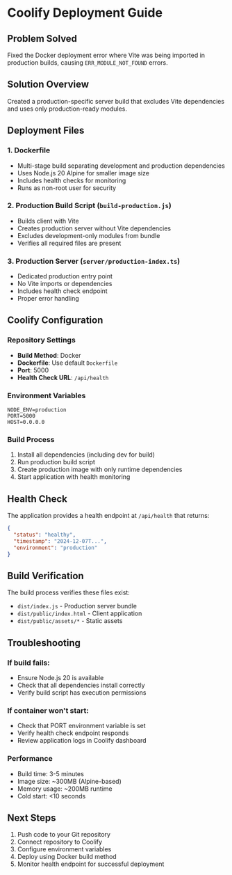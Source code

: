 # Coolify Deployment Guide

## Problem Solved
Fixed the Docker deployment error where Vite was being imported in production builds, causing `ERR_MODULE_NOT_FOUND` errors.

## Solution Overview
Created a production-specific server build that excludes Vite dependencies and uses only production-ready modules.

## Deployment Files

### 1. Dockerfile
- Multi-stage build separating development and production dependencies
- Uses Node.js 20 Alpine for smaller image size
- Includes health checks for monitoring
- Runs as non-root user for security

### 2. Production Build Script (`build-production.js`)
- Builds client with Vite
- Creates production server without Vite dependencies
- Excludes development-only modules from bundle
- Verifies all required files are present

### 3. Production Server (`server/production-index.ts`)
- Dedicated production entry point
- No Vite imports or dependencies
- Includes health check endpoint
- Proper error handling

## Coolify Configuration

### Repository Settings
- **Build Method**: Docker
- **Dockerfile**: Use default `Dockerfile`
- **Port**: 5000
- **Health Check URL**: `/api/health`

### Environment Variables
```
NODE_ENV=production
PORT=5000
HOST=0.0.0.0
```

### Build Process
1. Install all dependencies (including dev for build)
2. Run production build script
3. Create production image with only runtime dependencies
4. Start application with health monitoring

## Health Check
The application provides a health endpoint at `/api/health` that returns:
```json
{
  "status": "healthy",
  "timestamp": "2024-12-07T...",
  "environment": "production"
}
```

## Build Verification
The build process verifies these files exist:
- `dist/index.js` - Production server bundle
- `dist/public/index.html` - Client application
- `dist/public/assets/*` - Static assets

## Troubleshooting

### If build fails:
- Ensure Node.js 20 is available
- Check that all dependencies install correctly
- Verify build script has execution permissions

### If container won't start:
- Check that PORT environment variable is set
- Verify health check endpoint responds
- Review application logs in Coolify dashboard

### Performance
- Build time: 3-5 minutes
- Image size: ~300MB (Alpine-based)
- Memory usage: ~200MB runtime
- Cold start: <10 seconds

## Next Steps
1. Push code to your Git repository
2. Connect repository to Coolify
3. Configure environment variables
4. Deploy using Docker build method
5. Monitor health endpoint for successful deployment